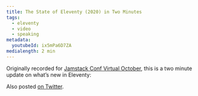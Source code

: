 ```yaml
---
title: The State of Eleventy (2020) in Two Minutes
tags:
  - eleventy
  - video
  - speaking
metadata:
  youtubeId: ix5mPa6D7ZA
medialength: 2 min
---
```

Originally recorded for [Jamstack Conf Virtual October](https://jamstackconf.com/virtual/), this is a two minute update on what’s new in Eleventy:

<div><youtube-lite-player @slug="ix5mPa6D7ZA" @label="{{ title }}"></youtube-lite-player></div>

Also posted [on Twitter](https://twitter.com/zachleat/status/1316784869540851713).
